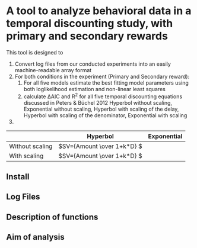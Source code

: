 # A tool to analyze behavioral data in a temporal discounting study, with primary and secondary rewards

This tool is designed to
1. Convert log files from our conducted experiments into an easily machine-readable array format
2. For both conditions in the experiment (Primary and Secondary reward):
    1. For all five models  estimate the best fitting model parameters using both loglikelihood estimation and non-linear least squares
    2. calculate ΔAIC and R<sup>2</sup> for all five temporal discounting equations discussed in Peters & Büchel 2012
Hyperbol without scaling, Exponential without scaling, Hyperbol with scaling of the delay, Hyperbol with scaling of the denominator, Exponential with scaling
3. 


|   | Hyperbol   | Exponential|
|---|---|---|
| Without scaling| $SV={Amount \over 1+k*D} $  |   |
| With scaling |$SV={Amount \over 1+k*D} $   |   |   |   |

## Install

## Log Files

## Description of functions

## Aim of analysis


